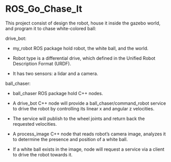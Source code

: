 # ROS_Go_Chase_It

This project consist of design the robot, house it inside the gazebo world, and program it to chase white-colored ball:


drive_bot:

* my_robot ROS package hold robot, the white ball, and the world.

* Robot type is a differential drive, which defined in the Unified Robot Description Format (URDF). 

* It has two sensors: a lidar and a camera. 


ball_chaser:

* ball_chaser ROS package hold C++ nodes.

* A drive_bot C++ node will provide a ball_chaser/command_robot service to drive the robot by controlling its linear x and angular z velocities. 

* The service will publish to the wheel joints and return back the requested velocities.

* A process_image C++ node that reads robot’s camera image, analyzes it to determine the presence and position of a white ball. 

* If a white ball exists in the image, node will request a service via a client to drive the robot towards it.
        
